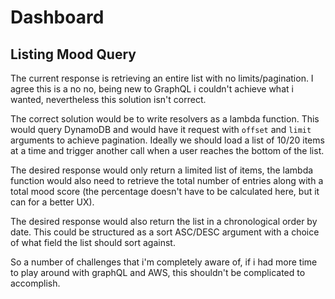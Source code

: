 # Dashboard

## Listing Mood Query

The current response is retrieving an entire list with no limits/pagination. I agree this is a no no, being new to GraphQL i couldn't achieve what i wanted, nevertheless this solution isn't correct.

The correct solution would be to write resolvers as a lambda function. This would query DynamoDB and would have it request with `offset` and `limit` arguments to achieve pagination. Ideally we should load a list of 10/20 items at a time and trigger another call when a user reaches the bottom of the list.

The desired response would only return a limited list of items, the lambda function would also need to retrieve the total number of entries along with a total mood score (the percentage doesn't have to be calculated here, but it can for a better UX).

The desired response would also return the list in a chronological order by date. This could be structured as a sort ASC/DESC argument with a choice of what field the list should sort against.

So a number of challenges that i'm completely aware of, if i had more time to play around with graphQL and AWS, this shouldn't be complicated to accomplish.